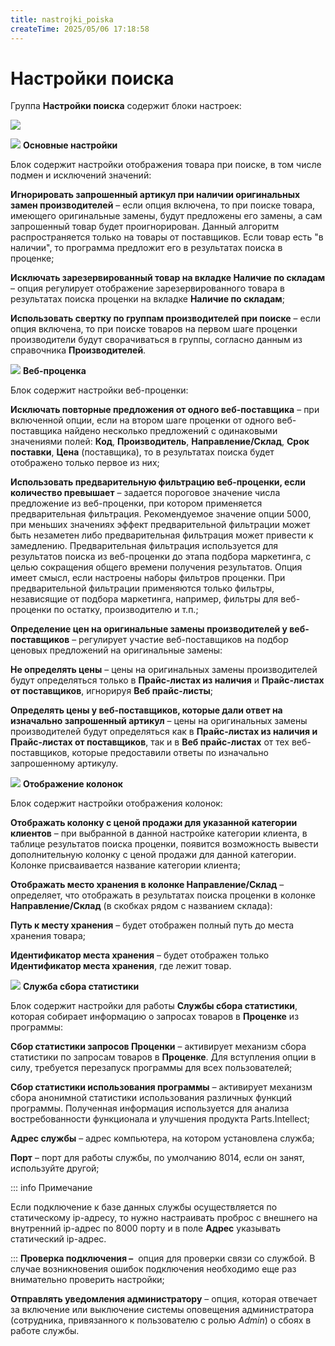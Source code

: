 ```yaml
---
title: nastrojki_poiska
createTime: 2025/05/06 17:18:58
---
```

# Настройки поиска
Группа **Настройки поиска** содержит блоки настроек:

![](image325.png)

![](image006.png) **Основные настройки**

Блок содержит настройки отображения товара при поиске, в том числе подмен и исключений значений:

**Игнорировать запрошенный артикул при наличии оригинальных замен производителей** – если опция включена, то при поиске товара, имеющего оригинальные замены, будут предложены его замены, а сам запрошенный товар будет проигнорирован. Данный алгоритм распространяется только на товары от поставщиков. Если товар есть "в наличии", то программа предложит его в результатах поиска в проценке;

**Исключать зарезервированный товар на вкладке Наличие по складам** – опция регулирует отображение зарезервированного товара в результатах поиска проценки на вкладке **Наличие по складам**;

**Использовать свертку по группам производителей при поиске** – если опция включена, то при поиске товаров на первом шаге проценки производители будут сворачиваться в группы, согласно данным из справочника **Производителей**.

![](image008.png) **Веб-проценка**

Блок содержит настройки веб-проценки:

**Исключать повторные предложения от одного веб-поставщика** – при включенной опции, если на втором шаге проценки от одного веб-поставщика найдено несколько предложений с одинаковыми значениями полей: **Код**, **Производитель**, **Направление/Склад**, **Срок поставки**, **Цена** (поставщика), то в результатах поиска будет отображено только первое из них;

**Использовать предварительную фильтрацию веб-проценки, если количество превышает** – задается пороговое значение числа предложение из веб-проценки, при котором применяется предварительная фильтрация. Рекомендуемое значение опции 5000, при меньших значениях эффект предварительной фильтрации может быть незаметен либо предварительная фильтрация может привести к замедлению. Предварительная фильтрация используется для результатов поиска из веб-проценки до этапа подбора маркетинга, с целью сокращения общего времени получения результатов. Опция имеет смысл, если настроены наборы фильтров проценки. При предварительной фильтрации применяются только фильтры, независящие от подбора маркетинга, например, фильтры для веб-проценки по остатку, производителю и т.п.;

**Определение цен на оригинальные замены производителей у веб-поставщиков** – регулирует участие веб-поставщиков на подбор ценовых предложений на оригинальные замены:

**Не определять цены** – цены на оригинальных замены производителей будут определяться только в **Прайс-листах из наличия** и **Прайс-листах от поставщиков**, игнорируя **Веб прайс-листы**;

**Определять цены у веб-поставщиков, которые дали ответ на изначально запрошенный артикул** – цены на оригинальных замены производителей будут определяться как в **Прайс-листах из наличия и Прайс-листах от поставщиков**, так и в **Веб прайс-листах** от тех веб-поставщиков, которые предоставили ответы по изначально запрошенному артикулу.

![](image009.png) **Отображение колонок**

Блок содержит настройки отображения колонок:

**Отображать колонку с ценой продажи для указанной категории клиентов** – при выбранной в данной настройке категории клиента, в таблице результатов поиска проценки, появится возможность вывести дополнительную колонку с ценой продажи для данной категории. Колонке присваивается название категории клиента;

**Отображать место хранения в колонке Направление/Склад** – определяет, что отображать в результатах поиска проценки в колонке **Направление/Склад** (в скобках рядом с названием склада):

**Путь к месту хранения** – будет отображен полный путь до места хранения товара;

**Идентификатор места хранения** – будет отображен только **Идентификатор места хранения**, где лежит товар.

![](image010.png) **Служба сбора статистики**

Блок содержит настройки для работы **Службы сбора статистики**, которая собирает информацию о запросах товаров в **Проценке** из программы:

**Сбор статистики запросов Проценки** – активирует механизм сбора статистики по запросам товаров в **Проценке**. Для вступления опции в силу, требуется перезапуск программы для всех пользователей;

**Сбор статистики использования программы** *–* активирует механизм сбора анонимной статистики использования различных функций программы. Полученная информация используется для анализа востребованности функционала и улучшения продукта Parts.Intellect;

**Адрес службы** – адрес компьютера, на котором установлена служба;

**Порт** – порт для работы службы, по умолчанию 8014, если он занят, используйте другой;

::: info Примечание

Если подключение к базе данных службы осуществляется по статическому ip-адресу, то нужно настраивать проброс с внешнего на внутренний ip-адрес по 8000 порту и в поле **Адрес** указывать статический ip-адрес.

:::
**Проверка подключения –**  опция для проверки связи со службой. В случае возникновения ошибок подключения необходимо еще раз внимательно проверить настройки;

**Отправлять уведомления администратору** – опция, которая отвечает за включение или выключение системы оповещения администратора (сотрудника, привязанного к пользователю с ролью *Admin*) о сбоях в работе службы.



